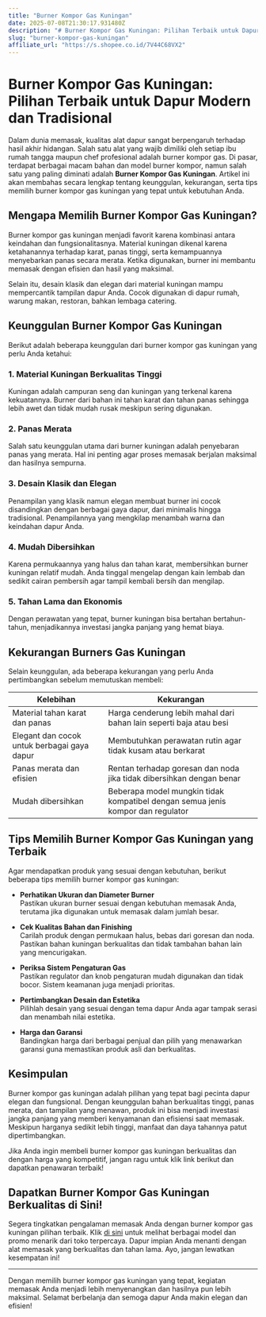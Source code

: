 ```yaml
---
title: "Burner Kompor Gas Kuningan"
date: 2025-07-08T21:30:17.931480Z
description: "# Burner Kompor Gas Kuningan: Pilihan Terbaik untuk Dapur Modern dan Tradisional..."
slug: "burner-kompor-gas-kuningan"
affiliate_url: "https://s.shopee.co.id/7V44C68VX2"
---
```

# Burner Kompor Gas Kuningan: Pilihan Terbaik untuk Dapur Modern dan Tradisional

Dalam dunia memasak, kualitas alat dapur sangat berpengaruh terhadap hasil akhir hidangan. Salah satu alat yang wajib dimiliki oleh setiap ibu rumah tangga maupun chef profesional adalah burner kompor gas. Di pasar, terdapat berbagai macam bahan dan model burner kompor, namun salah satu yang paling diminati adalah **Burner Kompor Gas Kuningan**. Artikel ini akan membahas secara lengkap tentang keunggulan, kekurangan, serta tips memilih burner kompor gas kuningan yang tepat untuk kebutuhan Anda.

## Mengapa Memilih Burner Kompor Gas Kuningan?

Burner kompor gas kuningan menjadi favorit karena kombinasi antara keindahan dan fungsionalitasnya. Material kuningan dikenal karena ketahanannya terhadap karat, panas tinggi, serta kemampuannya menyebarkan panas secara merata. Ketika digunakan, burner ini membantu memasak dengan efisien dan hasil yang maksimal.

Selain itu, desain klasik dan elegan dari material kuningan mampu mempercantik tampilan dapur Anda. Cocok digunakan di dapur rumah, warung makan, restoran, bahkan lembaga catering.

## Keunggulan Burner Kompor Gas Kuningan

Berikut adalah beberapa keunggulan dari burner kompor gas kuningan yang perlu Anda ketahui:

### 1. Material Kuningan Berkualitas Tinggi

Kuningan adalah campuran seng dan kuningan yang terkenal karena kekuatannya. Burner dari bahan ini tahan karat dan tahan panas sehingga lebih awet dan tidak mudah rusak meskipun sering digunakan.

### 2. Panas Merata

Salah satu keunggulan utama dari burner kuningan adalah penyebaran panas yang merata. Hal ini penting agar proses memasak berjalan maksimal dan hasilnya sempurna.

### 3. Desain Klasik dan Elegan

Penampilan yang klasik namun elegan membuat burner ini cocok disandingkan dengan berbagai gaya dapur, dari minimalis hingga tradisional. Penampilannya yang mengkilap menambah warna dan keindahan dapur Anda.

### 4. Mudah Dibersihkan

Karena permukaannya yang halus dan tahan karat, membersihkan burner kuningan relatif mudah. Anda tinggal mengelap dengan kain lembab dan sedikit cairan pembersih agar tampil kembali bersih dan mengilap.

### 5. Tahan Lama dan Ekonomis

Dengan perawatan yang tepat, burner kuningan bisa bertahan bertahun-tahun, menjadikannya investasi jangka panjang yang hemat biaya.

## Kekurangan Burners Gas Kuningan

Selain keunggulan, ada beberapa kekurangan yang perlu Anda pertimbangkan sebelum memutuskan membeli:

| **Kelebihan** | **Kekurangan** |
|----------------|----------------|
| Material tahan karat dan panas | Harga cenderung lebih mahal dari bahan lain seperti baja atau besi |
| Elegant dan cocok untuk berbagai gaya dapur | Membutuhkan perawatan rutin agar tidak kusam atau berkarat |
| Panas merata dan efisien | Rentan terhadap goresan dan noda jika tidak dibersihkan dengan benar |
| Mudah dibersihkan | Beberapa model mungkin tidak kompatibel dengan semua jenis kompor dan regulator |

## Tips Memilih Burner Kompor Gas Kuningan yang Terbaik

Agar mendapatkan produk yang sesuai dengan kebutuhan, berikut beberapa tips memilih burner kompor gas kuningan:

- **Perhatikan Ukuran dan Diameter Burner**  
Pastikan ukuran burner sesuai dengan kebutuhan memasak Anda, terutama jika digunakan untuk memasak dalam jumlah besar.

- **Cek Kualitas Bahan dan Finishing**  
Carilah produk dengan permukaan halus, bebas dari goresan dan noda. Pastikan bahan kuningan berkualitas dan tidak tambahan bahan lain yang mencurigakan.

- **Periksa Sistem Pengaturan Gas**  
Pastikan regulator dan knob pengaturan mudah digunakan dan tidak bocor. Sistem keamanan juga menjadi prioritas.

- **Pertimbangkan Desain dan Estetika**  
Pilihlah desain yang sesuai dengan tema dapur Anda agar tampak serasi dan menambah nilai estetika.

- **Harga dan Garansi**  
Bandingkan harga dari berbagai penjual dan pilih yang menawarkan garansi guna memastikan produk asli dan berkualitas.

## Kesimpulan

Burner kompor gas kuningan adalah pilihan yang tepat bagi pecinta dapur elegan dan fungsional. Dengan keunggulan bahan berkualitas tinggi, panas merata, dan tampilan yang menawan, produk ini bisa menjadi investasi jangka panjang yang memberi kenyamanan dan efisiensi saat memasak. Meskipun harganya sedikit lebih tinggi, manfaat dan daya tahannya patut dipertimbangkan.

Jika Anda ingin membeli burner kompor gas kuningan berkualitas dan dengan harga yang kompetitif, jangan ragu untuk klik link berikut dan dapatkan penawaran terbaik!

## Dapatkan Burner Kompor Gas Kuningan Berkualitas di Sini!

Segera tingkatkan pengalaman memasak Anda dengan burner kompor gas kuningan pilihan terbaik. Klik [di sini](https://s.shopee.co.id/7V44C68VX2) untuk melihat berbagai model dan promo menarik dari toko terpercaya. Dapur impian Anda menanti dengan alat memasak yang berkualitas dan tahan lama. Ayo, jangan lewatkan kesempatan ini!

---

Dengan memilih burner kompor gas kuningan yang tepat, kegiatan memasak Anda menjadi lebih menyenangkan dan hasilnya pun lebih maksimal. Selamat berbelanja dan semoga dapur Anda makin elegan dan efisien!